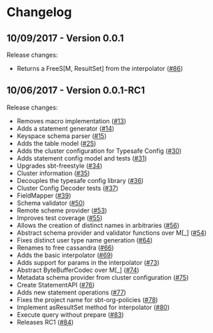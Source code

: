 # Changelog

## 10/09/2017 - Version 0.0.1

Release changes:

* Returns a FreeS[M, ResultSet] from the interpolator ([#86](https://github.com/frees-io/freestyle-cassandra/pull/86))


## 10/06/2017 - Version 0.0.1-RC1

Release changes:

* Removes macro implementation ([#13](https://github.com/frees-io/freestyle-cassandra/pull/13))
* Adds a statement generator ([#14](https://github.com/frees-io/freestyle-cassandra/pull/14))
* Keyspace schema parser ([#15](https://github.com/frees-io/freestyle-cassandra/pull/15))
* Adds the table model ([#25](https://github.com/frees-io/freestyle-cassandra/pull/25))
* Adds the cluster configuration for Typesafe Config ([#30](https://github.com/frees-io/freestyle-cassandra/pull/30))
* Adds statement config model and tests ([#31](https://github.com/frees-io/freestyle-cassandra/pull/31))
* Upgrades sbt-freestyle ([#34](https://github.com/frees-io/freestyle-cassandra/pull/34))
* Cluster information ([#35](https://github.com/frees-io/freestyle-cassandra/pull/35))
* Decouples the typesafe config library ([#36](https://github.com/frees-io/freestyle-cassandra/pull/36))
* Cluster Config Decoder tests ([#37](https://github.com/frees-io/freestyle-cassandra/pull/37))
* FieldMapper ([#39](https://github.com/frees-io/freestyle-cassandra/pull/39))
* Schema validator ([#50](https://github.com/frees-io/freestyle-cassandra/pull/50))
* Remote scheme provider ([#53](https://github.com/frees-io/freestyle-cassandra/pull/53))
* Improves test coverage ([#55](https://github.com/frees-io/freestyle-cassandra/pull/55))
* Allows the creation of distinct names in arbitraries ([#56](https://github.com/frees-io/freestyle-cassandra/pull/56))
* Abstract schema provider and validator functions over M[_] ([#54](https://github.com/frees-io/freestyle-cassandra/pull/54))
* Fixes distinct user type name generation ([#64](https://github.com/frees-io/freestyle-cassandra/pull/64))
* Renames to free cassandra ([#66](https://github.com/frees-io/freestyle-cassandra/pull/66))
* Adds the basic interpolator ([#69](https://github.com/frees-io/freestyle-cassandra/pull/69))
* Adds support for params in the interpolator ([#73](https://github.com/frees-io/freestyle-cassandra/pull/73))
* Abstract ByteBufferCodec over M[_] ([#74](https://github.com/frees-io/freestyle-cassandra/pull/74))
* Metadata schema provider from cluster configuration ([#75](https://github.com/frees-io/freestyle-cassandra/pull/75))
* Create StatementAPI ([#76](https://github.com/frees-io/freestyle-cassandra/pull/76))
* Adds new statement operations ([#77](https://github.com/frees-io/freestyle-cassandra/pull/77))
* Fixes the project name for sbt-org-policies ([#78](https://github.com/frees-io/freestyle-cassandra/pull/78))
* Implement asResultSet method for interpolator ([#80](https://github.com/frees-io/freestyle-cassandra/pull/80))
* Execute query without prepare ([#83](https://github.com/frees-io/freestyle-cassandra/pull/83))
* Releases RC1 ([#84](https://github.com/frees-io/freestyle-cassandra/pull/84))